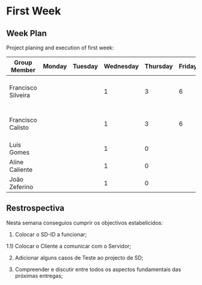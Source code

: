 # First Week

## Week Plan

Project planing and execution of first week:

| **Group Member**   | **Monday** | **Tuesday** | Wednesday | Thursday | Friday | Saturday | Sunday | Planned tasks | Implemented tasks |
|-------------|--------|---------|-----------|----------|--------|----------|--------|----|-------------------|
| Francisco Silveira | | | 1 | 3 | 6 | 6 | 2 | [#64](https://github.com/tecnico-softeng-distsys-2015/A_29_59_63-project/issues/64) [#57](https://github.com/tecnico-softeng-distsys-2015/A_29_59_63-project/issues/57) [#56](https://github.com/tecnico-softeng-distsys-2015/A_29_59_63-project/issues/56) [#55](https://github.com/tecnico-softeng-distsys-2015/A_29_59_63-project/issues/55) |  |
| Francisco Calisto  | | | 1 | 3 | 6 | 6 | 2 | [#67](https://github.com/tecnico-softeng-distsys-2015/A_29_59_63-project/issues/67) [#68](https://github.com/tecnico-softeng-distsys-2015/A_29_59_63-project/issues/68) [#64](https://github.com/tecnico-softeng-distsys-2015/A_29_59_63-project/issues/64) [#69](https://github.com/tecnico-softeng-distsys-2015/A_29_59_63-project/issues/69) | [#67](https://github.com/tecnico-softeng-distsys-2015/A_29_59_63-project/issues/67) |
| Luís Gomes         | | | 1 | 0 |  |  |  | [#58](https://github.com/tecnico-softeng-distsys-2015/A_29_59_63-project/issues/58) |  |
| Aline Caliente     | | | 1 | 0 |  |  |  |  |  |
| João Zeferino      | | | 1 | 0 |  |  |  |  |  |

## Restrospectiva

Nesta semana conseguios cumprir os objectivos estabelicidos:

1) Colocar o SD-ID a funcionar;

1.1) Colocar o Cliente a comunicar com o Servidor;


2) Adicionar alguns casos de Teste ao projecto de SD;


3) Compreender e discutir entre todos os aspectos fundamentais das próximas entregas;
